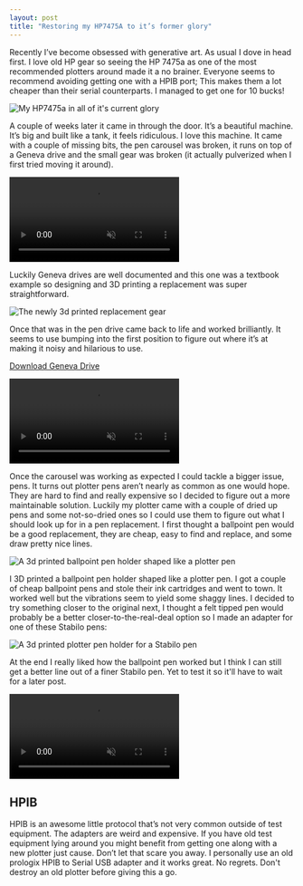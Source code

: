 ```yaml
---
layout: post
title: "Restoring my HP7475A to it’s former glory"
---
```


Recently I’ve become obsessed with generative art. As usual I dove in head first. I love old HP gear so seeing the HP 7475a as one of the most recommended plotters around made it a no brainer. Everyone seems to recommend avoiding getting one with a HPIB port; This makes them a lot cheaper than their serial counterparts. I managed to get one for 10 bucks!

![My HP7475a in all of it's current glory](http://files.martianwabbit.com/blog/hp7475a/hp7475a.jpeg)

A couple of weeks later it came in through the door. It’s a beautiful machine. It’s big and built like a tank, it feels ridiculous. I love this machine. It came with a couple of missing bits, the pen carousel was broken, it runs on top of a Geneva drive and the small gear was broken (it actually pulverized when I first tried moving it around).

<video playsinline muted="muted" autoplay="autoplay" preload="auto" loop="loop">
    <source src="http://files.martianwabbit.com/blog/hp7475a/gear-breaking.mp4" type="video/mp4">
</video>

Luckily Geneva drives are well documented and this one was a textbook example so designing and 3D printing a replacement was super straightforward.

![The newly 3d printed replacement gear](http://files.martianwabbit.com/blog/hp7475a/new-gear.jpeg)

Once that was in the pen drive came back to life and worked brilliantly. It seems to use bumping into the first position to figure out where it’s at making it noisy and hilarious to use.

<script src="https://gumroad.com/js/gumroad.js"></script>
<a class="gumroad-button" href="https://gum.co/hp7475adrive">Download Geneva Drive</a>

<video playsinline muted="muted" autoplay="autoplay" preload="auto" loop="loop">
    <source src="http://files.martianwabbit.com/blog/hp7475a/new-gear-working.mp4" type="video/mp4">
</video>

Once the carousel was working as expected I could tackle a bigger issue, pens. It turns out plotter pens aren’t nearly as common as one would hope. They are hard to find and really expensive so I decided to figure out a more maintainable solution. Luckily my plotter came with a couple of dried up pens and some not-so-dried ones so I could use them to figure out what I should look up for in a pen replacement. I first thought a ballpoint pen would be a good replacement, they are cheap, easy to find and replace, and some draw pretty nice lines.

![A 3d printed ballpoint pen holder shaped like a plotter pen](http://files.martianwabbit.com/blog/hp7475a/ballpoint-holder.jpeg)

I 3D printed a ballpoint pen holder shaped like a plotter pen. I got a couple of cheap ballpoint pens and stole their ink cartridges and went to town. It worked well but the vibrations seem to yield some shaggy lines. I decided to try something closer to the original next, I thought a felt tipped pen would probably be a better closer-to-the-real-deal option so I made an adapter for one of these Stabilo pens:

![A 3d printed plotter pen holder for a Stabilo pen](http://files.martianwabbit.com/blog/hp7475a/stabilo-holder.jpeg)

At the end I really liked how the ballpoint pen worked but I think I can still get a better line out of a finer Stabilo pen. Yet to test it so it'll have to wait for a later post.

<video playsinline muted="muted" autoplay="autoplay" preload="auto" loop="loop">
    <source src="http://files.martianwabbit.com/blog/hp7475a/ballpoint-pen-plot.mp4" type="video/mp4">
</video>


## HPIB
HPIB is an awesome little protocol that’s not very common outside of test equipment. The adapters are weird and expensive. If you have old test equipment lying around you might benefit from getting one along with a new plotter just cause. Don’t let that scare you away. I personally use an old prologix HPIB to Serial USB adapter and it works great. No regrets. Don't destroy an old plotter before giving this a go.
